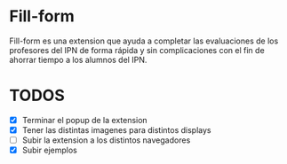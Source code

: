 # Fill-form

Fill-form es una extension que ayuda a completar las evaluaciones de los
profesores del IPN de forma rápida y sin complicaciones con el fin de ahorrar
tiempo a los alumnos del IPN.

# TODOS

- [x] Terminar el popup de la extension
- [x] Tener las distintas imagenes para distintos displays
- [ ] Subir la extension a los distintos navegadores
- [x] Subir ejemplos

